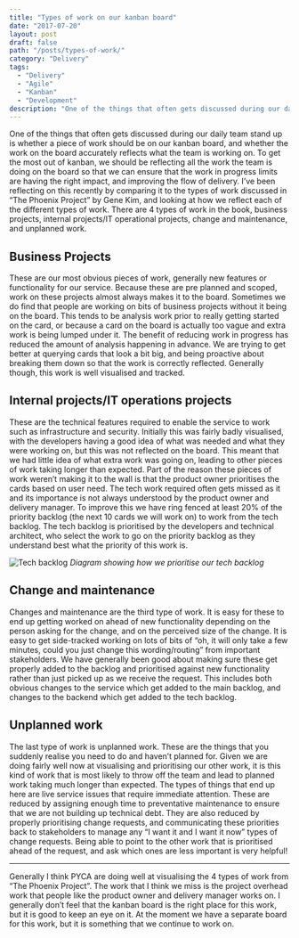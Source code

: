 ```yaml
---
title: "Types of work on our kanban board"
date: "2017-07-20"
layout: post
draft: false
path: "/posts/types-of-work/"
category: "Delivery"
tags:
  - "Delivery"
  - "Agile"
  - "Kanban"
  - "Development"
description: "One of the things that often gets discussed during our daily team stand up is whether a piece of work should be on our kanban board, and whether the work on the board accurately reflects what the team is working on. To get the most out of kanban, we should be reflecting all the work the team is doing on the board so that we can ensure that the work in progress limits are having the right impact, and improving the flow of delivery."
---
```


One of the things that often gets discussed during our daily team stand up is whether a piece of work should be on our kanban board, and whether the work on the board accurately reflects what the team is working on. To get the most out of kanban, we should be reflecting all the work the team is doing on the board so that we can ensure that the work in progress limits are having the right impact, and improving the flow of delivery. I’ve been reflecting on this recently by comparing it to the types of work discussed in “The Phoenix Project” by Gene Kim, and looking at how we reflect each of the different types of work. There are 4 types of work in the book, business projects, internal projects/IT operational projects, change and maintenance, and unplanned work.

## Business Projects

These are our most obvious pieces of work, generally new features or functionality for our service. Because these are pre planned and scoped, work on these projects almost always makes it to the board. Sometimes we do find that people are working on bits of business projects without it being on the board. This tends to be analysis work prior to really getting started on the card, or because a card on the board is actually too vague and extra work is being lumped under it. The benefit of reducing work in progress has reduced the amount of analysis happening in advance. We are trying to get better at querying cards that look a bit big, and being proactive about breaking them down so that the work is correctly reflected. Generally though, this work is well visualised and tracked.

## Internal projects/IT operations projects

These are the technical features required to enable the service to work such as infrastructure and security. Initially this was fairly badly visualised, with the developers having a good idea of what was needed and what they were working on, but this was not reflected on the board. This meant that we had little idea of what extra work was going on, leading to other pieces of work taking longer than expected. Part of the reason these pieces of work weren’t making it to the wall is that the product owner prioritises the cards based on user need. The tech work required often gets missed as it and its importance is not always understood by the product owner and delivery manager. To improve this we have ring fenced at least 20% of the priority backlog (the next 10 cards we will work on) to work from the tech backlog. The tech backlog is prioritised by the developers and technical architect, who select the work to go on the priority backlog as they understand best what the priority of this work is.

![Tech backlog](/images/techbacklog.jpg "Tech backlog")
*Diagram showing how we prioritise our tech backlog*

## Change and maintenance

Changes and maintenance are the third type of work. It is easy for these to end up getting worked on ahead of new functionality depending on the person asking for the change, and on the perceived size of the change. It is easy to get side-tracked working on lots of bits of “oh, it will only take a few minutes, could you just change this wording/routing” from important stakeholders. We have generally been good about making sure these get properly added to the backlog and prioritised against new functionality rather than just picked up as we receive the request. This includes both obvious changes to the service which get added to the main backlog, and changes to the backend which get added to the tech backlog.

## Unplanned work

The last type of work is unplanned work. These are the things that you suddenly realise you need to do and haven’t planned for. Given we are doing fairly well now at visualising and prioritising our other work, it is this kind of work that is most likely to throw off the team and lead to planned work taking much longer than expected. The types of things that end up here are live service issues that require immediate attention. These are reduced by assigning enough time to preventative maintenance to ensure that we are not building up technical debt. They are also reduced by properly prioritising change requests, and communicating these priorities back to stakeholders to manage any “I want it and I want it now” types of change requests. Being able to point to the other work that is prioritised ahead of the request, and ask which ones are less important is very helpful!

***

Generally I think PYCA are doing well at visualising the 4 types of work from “The Phoenix Project”. The work that I think we miss is the project overhead work that people like the product owner and delivery manager works on. I generally don’t feel that the kanban board is the right place for this work, but it is good to keep an eye on it. At the moment we have a separate board for this work, but it is something that we continue to work on.
